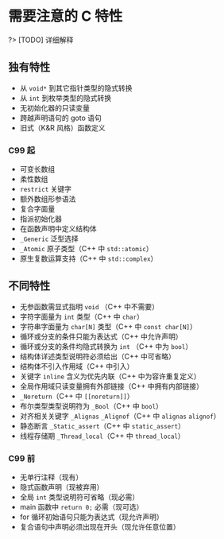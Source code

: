 # 需要注意的 C 特性

?> [TODO] 详细解释

## 独有特性

- 从 `void*` 到其它指针类型的隐式转换
- 从 `int` 到枚举类型的隐式转换
- 无初始化器的只读变量
- 跨越声明语句的 goto 语句
- 旧式（K&R 风格）函数定义

### C99 起

- 可变长数组
- 柔性数组
- `restrict` 关键字
- 额外数组形参语法
- 复合字面量
- 指派初始化器
- 在函数声明中定义结构体
- `_Generic` 泛型选择
- `_Atomic` 原子类型（C++ 中 `std::atomic`）
- 原生复数运算支持（C++ 中 `std::complex`）

## 不同特性

- 无参函数需显式指明 `void` （C++ 中不需要）
- 字符字面量为 `int` 类型（C++ 中 `char`）
- 字符串字面量为 `char[N]` 类型（C++ 中 `const char[N]`）
- 循环或分支的条件只能为表达式（C++ 中允许声明）
- 循环或分支的条件均隐式转换为 `int` （C++ 中为 `bool`）
- 结构体详述类型说明符必须给出（C++ 中可省略）
- 结构体不引入作用域（C++ 中引入）
- 关键字 `inline` 含义为优先内联（C++ 中为容许重复定义）
- 全局作用域只读变量拥有外部链接（C++ 中拥有内部链接）
- `_Noreturn`（C++ 中 `[[noreturn]]`）
- 布尔类型类型说明符为 `_Bool`（C++ 中 `bool`）
- 对齐相关关键字 `_Alignas` `_Alignof`（C++ 中 `alignas` `alignof`）
- 静态断言 `_Static_assert`（C++ 中 `static_assert`）
- 线程存储期 `_Thread_local`（C++ 中 `thread_local`）

### C99 前

- 无单行注释（现有）
- 隐式函数声明（现被弃用）
- 全局 `int` 类型说明符可省略（现必需）
- main 函数中 `return 0;` 必需（现可选）
- for 循环初始语句只能为表达式（现允许声明）
- 复合语句中声明必须出现在开头（现允许任意位置）